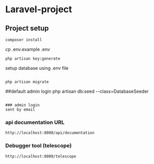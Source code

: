# Laravel-project

## Project setup
```
composer install
```
cp .env.example .env
```
php artisan key:generate
```
setup database using .env file
```

php artisan migrate
```
##default admin login 
php artisan db:seed --class=DatabaseSeeder
```

### admin login
sent by email
```

### api documentation URL
```
http://localhost:8000/api/documentation
```

### Debugger tool (telescope)
```
http://localhost:8000/telescope
```
